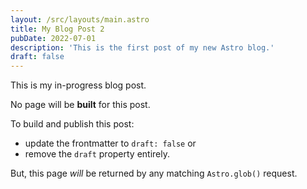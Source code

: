 ```yaml
---
layout: /src/layouts/main.astro
title: My Blog Post 2
pubDate: 2022-07-01
description: 'This is the first post of my new Astro blog.'
draft: false
---
```


This is my in-progress blog post.

No page will be **built** for this post.

To build and publish this post:

- update the frontmatter to `draft: false` or
- remove the `draft` property entirely.

But, this page _will_ be returned by any matching `Astro.glob()` request.